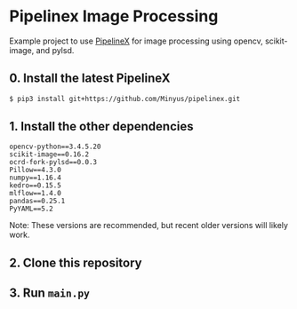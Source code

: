 # Pipelinex Image Processing

Example project to use [PipelineX](https://github.com/Minyus/pipelinex) for image processing using opencv, scikit-image, and pylsd. 

## 0. Install the latest PipelineX

```bash
$ pip3 install git+https://github.com/Minyus/pipelinex.git
```

## 1. Install the other dependencies

```
opencv-python==3.4.5.20
scikit-image==0.16.2
ocrd-fork-pylsd==0.0.3
Pillow==4.3.0
numpy==1.16.4
kedro==0.15.5
mlflow==1.4.0
pandas==0.25.1
PyYAML==5.2
```

Note: These versions are recommended, but recent older versions will likely work.

## 2. Clone this repository

## 3. Run `main.py`

